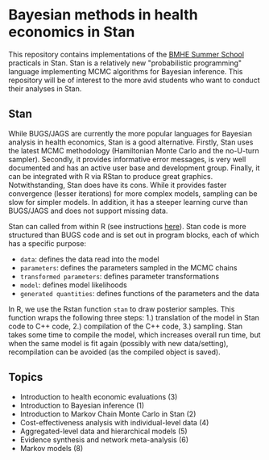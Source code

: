# Bayesian methods in health economics in Stan

This repository contains implementations of the [BMHE Summer School](http://www.statistica.it/gianluca/teaching/summer-school/) practicals in Stan. 
Stan is a relatively new "probabilistic programming" language implementing MCMC algorithms for Bayesian inference. This repository will be of interest 
to the more avid students who want to conduct their analyses in Stan. 

## Stan

While BUGS/JAGS are currently the more popular languages for Bayesian analysis in health economics, Stan is a good alternative. Firstly, Stan uses the 
latest MCMC methodology (Hamiltonian Monte Carlo and the no-U-turn sampler). Secondly, it provides informative error messages, is very well documented
and has an active user base and development group. Finally, it can be integrated with R via RStan to produce great graphics. Notwithstanding, Stan does have its cons.
While it provides faster convergence (lesser iterations) for more complex models, sampling can be slow for simpler models. In addition, it has a steeper learning curve than
BUGS/JAGS and does not support missing data. 

Stan can called from within R (see instructions [here](https://github.com/stan-dev/rstan/wiki/RStan-Getting-Started)). Stan code is more structured
than BUGS code and is set out in program blocks, each of which has a specific purpose:

* `data`: defines the data read into the model 
* `parameters`: defines the parameters sampled in the MCMC chains
* `transformed parameters`: defines parameter transformations
* `model`: defines model likelihoods
* `generated quantities`: defines functions of the parameters and the data

In R, we use the Rstan function `stan` to draw posterior samples. This function wraps the following three steps: 1.) translation of
the model in Stan code to C++ code, 2.) compilation of the C++ code, 3.) sampling. Stan takes some time to compile the model, which 
increases overall run time, but when the same model is fit again (possibly with new data/setting), recompilation can be avoided (as
the compiled object is saved). 

## Topics

* Introduction to health economic evaluations (3)
* Introduction to Bayesian inference (1)
* Introduction to Markov Chain Monte Carlo in Stan (2)
* Cost-effectiveness analysis with individual-level data (4)
* Aggregated-level data and hierarchical models (5)
* Evidence synthesis and network meta-analysis (6)
* Markov models (8)
